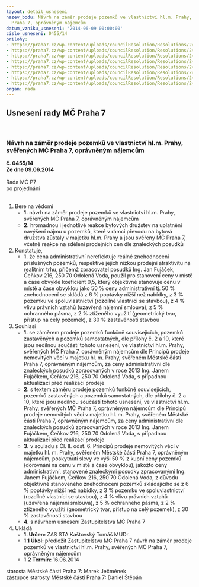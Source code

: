 ```yaml
---
layout: detail_usneseni
nazev_bodu: Návrh na záměr prodeje pozemků ve vlastnictví hl.m. Prahy, svěřených MČ
  Praha 7, oprávněným nájemcům
datum_vzniku_usneseni: '2014-06-09 00:00:00'
cislo_usneseni: 0455/14
prilohy:
- https://praha7.cz/wp-content/uploads/councilResolution/Resolutions/24926/30-14-priloha_2_pozemkybd2zamer14.pdf
- https://praha7.cz/wp-content/uploads/councilResolution/Resolutions/24926/30-14-priloha_3_pozemkybd2zamer14.doc
- https://praha7.cz/wp-content/uploads/councilResolution/Resolutions/24926/30-14-priloha_4_pozemkybd2zamer14.doc
- https://praha7.cz/wp-content/uploads/councilResolution/Resolutions/24926/30-14-priloha_5_pozemkybd2zamer14.doc
- https://praha7.cz/wp-content/uploads/councilResolution/Resolutions/24926/30-14-priloha_6_pozemkybd2zamer14.pdf
- https://praha7.cz/wp-content/uploads/councilResolution/Resolutions/24926/30-14-priloha_7_pozemkybd2zamer14.doc
- https://praha7.cz/wp-content/uploads/councilResolution/Resolutions/24926/30-14-priloha_10_pozemkybd2zamer14.doc
- https://praha7.cz/wp-content/uploads/councilResolution/Resolutions/24926/30-14-priloha_11_pozemkybd2zamer14.doc
organ: rada
---
```

<div id="ucUsn_pList" class="usn">
	<span><h2>Usnesení rady MČ Praha 7 </h2>
<br></span><div class="standBody">
<span><h3>Návrh na záměr prodeje pozemků ve vlastnictví hl.m. Prahy, svěřených MČ Praha 7, oprávněným nájemcům</h3></span><div class="center">
		<strong>č. 0455/14</strong><br>
	</div>
<div class="center">
		<strong>Ze dne 09.06.2014</strong><br><br>
	</div>Rada MČ P7<br> po projednání<br><br><ol>
<li>Bere na vědomí<ul>
<li>
<strong>1.</strong> návrh na záměr prodeje pozemků ve vlastnictví hl.m. Prahy, svěřených MČ Praha 7, oprávněným nájemcům</li>
<li>
<strong>2.</strong> hromadnou i jednotlivé reakce bytových družstev na uplatnění navýšení nájmu u pozemků, které v rámci převodu na bytová družstva zůstaly v majetku hl.m. Prahy a jsou svěřeny MČ Praha 7, včetně reakce na sdělení prodejních cen dle znaleckých posudků</li>
</ul>
</li>
<li>Konstatuje,<ul><li>
<strong>1.</strong> že cena administrativní nereflektuje reálné znehodnocení příslušných pozemků, respektive jejich nízkou prodejní atraktivitu na realitním trhu, přičemž zpracovatel posudků Ing. Jan Fujáček, Čeňkov 216, 250 70 Odolená Voda, použil pro stanovení ceny v místě a čase obvyklé koeficient 0,5, který objektivně stanovuje cenu v místě a čase obvyklou jako 50 % ceny administrativní tj. 50 % znehodnocení se skládá z 6 % poptávky nižší než nabídky, z 3 % pozemku ve spoluvlastnictví (rozdílné vlastníci se stavbou), z 4 % vlivu právních vztahů (uzavřená nájemní smlouva), z 5 % ochranného pásma, z 2 % ztíženého využití (geometrický tvar, přístup na celý pozemek), z 30 % zastavěnosti stavbou</li></ul>
</li>
<li>Souhlasí<ul>
<li>
<strong>1.</strong> se záměrem prodeje pozemků funkčně souvisejících, pozemků zastavěných a pozemků samostatných, dle přílohy č. 2 a 10, které jsou nedílnou součástí tohoto usnesení, ve vlastnictví hl.m. Prahy, svěřených MČ Praha 7, oprávněným nájemcům dle Principů prodeje nemovitých věcí v majetku hl. m. Prahy, svěřeném Městské části Praha 7, oprávněným nájemcům, za ceny administrativní dle znaleckých posudků zpracovaných v roce 2013 Ing. Janem Fujáčkem, Čeňkov 216, 250 70 Odolená Voda, s případnou aktualizací před realizací prodeje</li>
<li>
<strong>2.</strong> s textem záměru prodeje pozemků funkčně souvisejících, pozemků zastavěných a pozemků samostatných, dle přílohy č. 2 a 10, které jsou nedílnou součástí tohoto usnesení, ve vlastnictví hl.m. Prahy, svěřených MČ Praha 7, oprávněným nájemcům dle Principů prodeje nemovitých věcí v majetku hl. m. Prahy, svěřeném Městské části Praha 7, oprávněným nájemcům, za ceny administrativní dle znaleckých posudků zpracovaných v roce 2013 Ing. Janem Fujáčkem, Čeňkov 216, 250 70 Odolená Voda, s případnou aktualizací před realizací prodeje</li>
<li>
<strong>3.</strong> v souladu s Čl. II. odst. 6. Principů prodeje nemovitých věcí v majetku hl. m. Prahy, svěřeném Městské části Praha 7, oprávněným nájemcům, poskytnutí slevy ve výši 50 % z kupní ceny pozemků (dorovnání na cenu v místě a čase obvyklou), jakožto ceny administrativní, stanovené znaleckými posudky zpracovanými Ing. Janem Fujáčkem, Čeňkov 216, 250 70 Odolená Voda, z důvodu objektivně stanoveného znehodnocení pozemků skládajícího se z 6 % poptávky nižší než nabídky, z 3 % pozemku ve spoluvlastnictví (rozdílné vlastníci se stavbou), z 4 % vlivu právních vztahů (uzavřená nájemní smlouva), z 5 % ochranného pásma, z 2 % ztíženého využití (geometrický tvar, přístup na celý pozemek), z 30 % zastavěnosti stavbou</li>
<li>
<strong>4.</strong> s návrhem usnesení Zastupitelstva MČ Praha 7</li>
</ul>
</li>
<li>Ukládá<ul>
<li>
<strong>1. Určen: </strong>ZAS STA Kaštovský Tomáš MUDr.</li>
<li>
<strong>1.1 Úkol: </strong>předložit Zastupitelstvu MČ Praha 7 návrh na záměr prodeje pozemků ve vlastnictví hl.m. Prahy, svěřených MČ Praha 7, oprávněným nájemcům</li>
<li>
<strong>1.2 Termín: </strong>16.06.2014</li>
</ul>
</li>
</ol>starosta Městské části Praha 7: Marek Ječmének<br>zástupce starosty Městské části Praha 7: Daniel Štěpán 
</div>
</div>